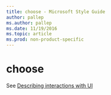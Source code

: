 ```yaml
---
title: choose - Microsoft Style Guide
author: pallep
ms.author: pallep
ms.date: 11/19/2016
ms.topic: article
ms.prod: non-product-specific
---
```


# choose

See [Describing interactions with UI](../../procedures-instructions\describing-interactions-with-ui.md)
